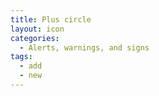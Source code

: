 ```yaml
---
title: Plus circle
layout: icon
categories:
  - Alerts, warnings, and signs
tags:
  - add
  - new
---
```

